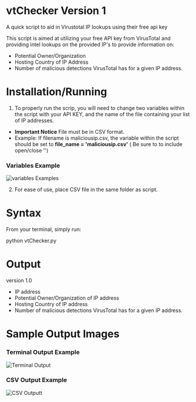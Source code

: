 # vtChecker Version 1
A quick script to aid in Virustotal IP lookups using their free api key

This script is aimed at utilizing your free API key from VirusTotal and providing intel lookups on the provided IP's to provide information on:

- Potential Owner/Organization
- Hosting Country of IP Address
- Number of malicious detections VirusTotal has for a given IP address.
  


# Installation/Running

1.  To properly run the scrip, you will need to change two variables within the script with your API KEY, and the name of the file containing your list of IP addresses. 

- **Important Notice** File must be in CSV format.
- Example: If filename is maliciousip.csv, the variable within the script should be set to **file_name = 'maliciousip.csv'** ( Be sure to to include open/close '')

### Variables Example
![variables Examples](https://github.com/cybersecurebyte/vtchecker/blob/main/stuff/variables.png)

2. For ease of use, place CSV file in the same folder as script.



# Syntax

From your terminal, simply run:

 python vtChecker.py 


# Output

version 1.0
- IP address
- Potential Owner/Organization of IP address
- Hosting Country of IP address
- Number of malicious detections VirusTotal has for a given IP address.
  
  
# Sample Output Images

### Terminal Output Example

![Terminal Output ](https://github.com/cybersecurebyte/vtchecker/blob/main/stuff/terminal.png)

### CSV Output Example
![CSV Outputt ](https://github.com/cybersecurebyte/vtchecker/blob/main/stuff/csv.png)








  


